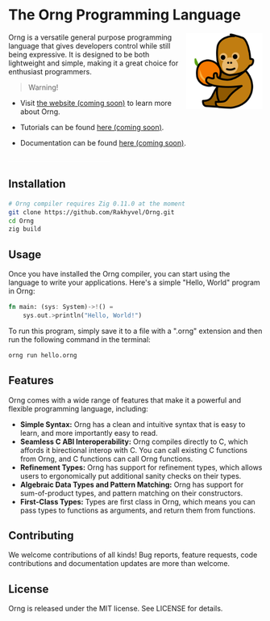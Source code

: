 # The Orng Programming Language
<div align="right"><a href="#"><img src="budi.png" alt="Budi the Orangutan!" align="right" width="30%"></a></div>
Orng is a versatile general purpose programming language that gives developers control while still being expressive. It is designed to be both lightweight and simple, making it a great choice for enthusiast programmers.

> Warning!

* Visit [the website (coming soon)](http://ornglang.org) to learn more about Orng.

* Tutorials can be found [here (coming soon)](http://ornglang.orng/tutorials).

* Documentation can be found [here (coming soon)](http://ornglang.orng/docs).
<div><a href="#"><img src="bumper.png"></a></div>

## Installation
```sh
# Orng compiler requires Zig 0.11.0 at the moment
git clone https://github.com/Rakhyvel/Orng.git
cd Orng
zig build
```

## Usage
Once you have installed the Orng compiler, you can start using the language to write your applications. Here's a simple "Hello, World" program in Orng:
```rs
fn main: (sys: System)->!() =
    sys.out.>println("Hello, World!")
```

To run this program, simply save it to a file with a ".orng" extension and then run the following command in the terminal:
```sh
orng run hello.orng
```

## Features
Orng comes with a wide range of features that make it a powerful and flexible programming language, including:
* **Simple Syntax:** Orng has a clean and intuitive syntax that is easy to learn, and more importantly easy to read.
* **Seamless C ABI Interoperability:** Orng compiles directly to C, which affords it birectional interop with C. You can call existing C functions from Orng, and C functions can call Orng functions.
* **Refinement Types:** Orng has support for refinement types, which allows users to ergonomically put additional sanity checks on their types.
* **Algebraic Data Types and Pattern Matching:** Orng has support for sum-of-product types, and pattern matching on their constructors.
* **First-Class Types:** Types are first class in Orng, which means you can pass types to functions as arguments, and return them from functions.

<!-- ## Standard Library -->

<!-- ## Examples (do 3) -->

## Contributing
We welcome contributions of all kinds! Bug reports, feature requests, code contributions and documentation updates are more than welcome.

## License
Orng is released under the MIT license. See LICENSE for details.